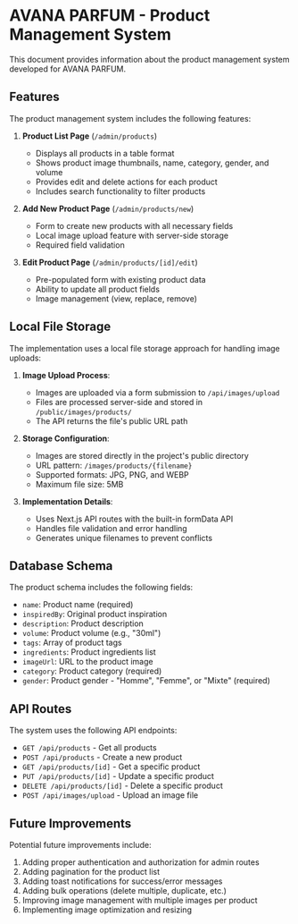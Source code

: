 # AVANA PARFUM - Product Management System

This document provides information about the product management system developed for AVANA PARFUM.

## Features

The product management system includes the following features:

1. **Product List Page** (`/admin/products`)
   - Displays all products in a table format
   - Shows product image thumbnails, name, category, gender, and volume
   - Provides edit and delete actions for each product
   - Includes search functionality to filter products

2. **Add New Product Page** (`/admin/products/new`)
   - Form to create new products with all necessary fields
   - Local image upload feature with server-side storage
   - Required field validation

3. **Edit Product Page** (`/admin/products/[id]/edit`)
   - Pre-populated form with existing product data
   - Ability to update all product fields
   - Image management (view, replace, remove)

## Local File Storage

The implementation uses a local file storage approach for handling image uploads:

1. **Image Upload Process**:
   - Images are uploaded via a form submission to `/api/images/upload`
   - Files are processed server-side and stored in `/public/images/products/`
   - The API returns the file's public URL path

2. **Storage Configuration**:
   - Images are stored directly in the project's public directory
   - URL pattern: `/images/products/{filename}`
   - Supported formats: JPG, PNG, and WEBP
   - Maximum file size: 5MB

3. **Implementation Details**:
   - Uses Next.js API routes with the built-in formData API
   - Handles file validation and error handling
   - Generates unique filenames to prevent conflicts

## Database Schema

The product schema includes the following fields:

- `name`: Product name (required)
- `inspiredBy`: Original product inspiration
- `description`: Product description
- `volume`: Product volume (e.g., "30ml")
- `tags`: Array of product tags
- `ingredients`: Product ingredients list
- `imageUrl`: URL to the product image
- `category`: Product category (required)
- `gender`: Product gender - "Homme", "Femme", or "Mixte" (required)

## API Routes

The system uses the following API endpoints:

- `GET /api/products` - Get all products
- `POST /api/products` - Create a new product
- `GET /api/products/[id]` - Get a specific product
- `PUT /api/products/[id]` - Update a specific product
- `DELETE /api/products/[id]` - Delete a specific product
- `POST /api/images/upload` - Upload an image file

## Future Improvements

Potential future improvements include:

1. Adding proper authentication and authorization for admin routes
2. Adding pagination for the product list
3. Adding toast notifications for success/error messages
4. Adding bulk operations (delete multiple, duplicate, etc.)
5. Improving image management with multiple images per product
6. Implementing image optimization and resizing 